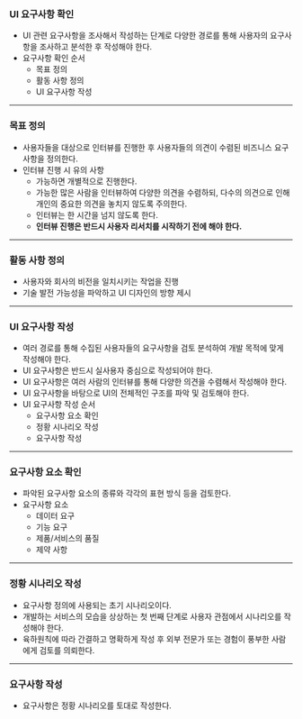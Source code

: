 ### UI 요구사항 확인

- UI 관련 요구사항을 조사해서 작성하는 단계로 다양한 경로를 통해 사용자의 요구사항을 조사하고 분석한 후 작성해야 한다.
- 요구사항 확인 순서
  - 목표 정의
  - 활동 사항 정의
  - UI 요구사항 작성

---

### 목표 정의

- 사용자들을 대상으로 인터뷰를 진행한 후 사용자들의 의견이 수렴된 비즈니스 요구사항을 정의한다.
- 인터뷰 진행 시 유의 사항
  - 가능하면 개별적으로 진행한다.
  - 가능한 많은 사람을 인터뷰하여 다양한 의견을 수렴하되, 다수의 의견으로 인해 개인의 중요한 의견을 놓치지 않도록 주의한다.
  - 인터뷰는 한 시간을 넘지 않도록 한다.
  - **인터뷰 진행은 반드시 사용자 리서치를 시작하기 전에 해야 한다.**

---

### 활동 사항 정의

- 사용자와 회사의 비전을 일치시키는 작업을 진행
- 기술 발전 가능성을 파악하고 UI 디자인의 방향 제시

---

### UI 요구사항 작성

- 여러 경로를 통해 수집된 사용자들의 요구사항을 검토 분석하여 개발 목적에 맞게 작성해야 한다.
- UI 요구사항은 반드시 실사용자 중심으로 작성되어야 한다.
- UI 요구사항은 여러 사람의 인터뷰를 통해 다양한 의견을 수렴해서 작성해야 한다.
- UI 요구사항을 바탕으로 UI의 전체적인 구조를 파악 및 검토해야 한다.
- UI 요구사항 작성 순서
  - 요구사항 요소 확인
  - 정황 시나리오 작성
  - 요구사항 작성

---

### 요구사항 요소 확인

- 파악된 요구사항 요소의 종류와 각각의 표현 방식 등을 검토한다.
- 요구사항 요소
  - 데이터 요구
  - 기능 요구
  - 제품/서비스의 품질
  - 제약 사항

---

### 정황 시나리오 작성

- 요구사항 정의에 사용되는 초기 시나리오이다.
- 개발하는 서비스의 모습을 상상하는 첫 번째 단계로 사용자 관점에서 시나리오를 작성해야 한다.
- 육하원칙에 따라 간결하고 명확하게 작성 후 외부 전문가 또는 경험이 풍부한 사람에게 검토를 의뢰한다.

---

### 요구사항 작성

- 요구사항은 정황 시나리오를 토대로 작성한다.
